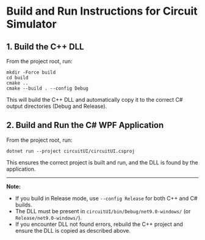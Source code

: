 # Build and Run Instructions for Circuit Simulator

## 1. Build the C++ DLL

From the project root, run:

```
mkdir -Force build
cd build
cmake ..
cmake --build . --config Debug
```

This will build the C++ DLL and automatically copy it to the correct C# output directories (Debug and Release).

## 2. Build and Run the C# WPF Application

From the project root, run:

```
dotnet run --project circuitUI/circuitUI.csproj
```

This ensures the correct project is built and run, and the DLL is found by the application.

---

**Note:**
- If you build in Release mode, use `--config Release` for both C++ and C# builds.
- The DLL must be present in `circuitUI/bin/Debug/net9.0-windows/` (or `Release/net9.0-windows/`).
- If you encounter DLL not found errors, rebuild the C++ project and ensure the DLL is copied as described above.
